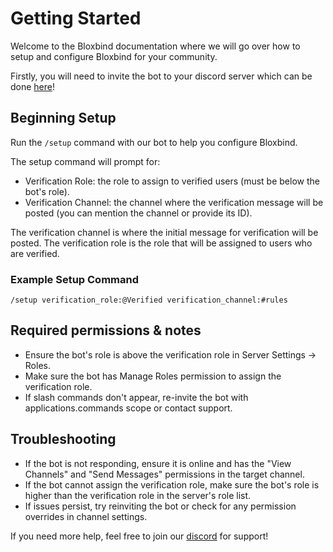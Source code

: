 # Getting Started

Welcome to the Bloxbind documentation where we will go over how to setup and configure Bloxbind for your community.

Firstly, you will need to invite the bot to your discord server which can be done [here](https://discord.com/oauth2/authorize?client_id=1126292255930601482)!

## Beginning Setup

Run the `/setup` command with our bot to help you configure Bloxbind.

The setup command will prompt for:

- Verification Role: the role to assign to verified users (must be below the bot's role).
- Verification Channel: the channel where the verification message will be posted (you can mention the channel or provide its ID).

The verification channel is where the initial message for verification will be posted.
The verification role is the role that will be assigned to users who are verified.

### Example Setup Command

`/setup verification_role:@Verified verification_channel:#rules`

## Required permissions & notes

- Ensure the bot's role is above the verification role in Server Settings → Roles.
- Make sure the bot has Manage Roles permission to assign the verification role.
- If slash commands don't appear, re-invite the bot with applications.commands scope or contact support.

## Troubleshooting

- If the bot is not responding, ensure it is online and has the "View Channels" and "Send Messages" permissions in the target channel.
- If the bot cannot assign the verification role, make sure the bot's role is higher than the verification role in the server's role list.
- If issues persist, try reinviting the bot or check for any permission overrides in channel settings.

If you need more help, feel free to join our [discord](https://discord.bloxbind.com) for support!
